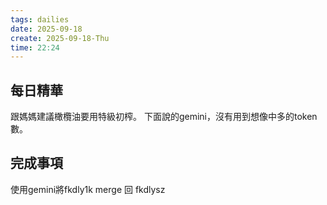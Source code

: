 ```yaml
---
tags: dailies  
date: 2025-09-18
create: 2025-09-18-Thu
time: 22:24
---
```

## 每日精華

跟媽媽建議橄欖油要用特級初榨。
下面說的gemini，沒有用到想像中多的token數。

## 完成事項
使用gemini將fkdly1k merge 回 fkdlysz